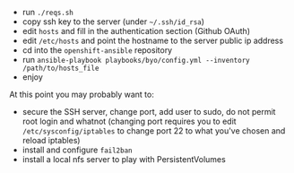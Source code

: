 * run `./reqs.sh`
* copy ssh key to the server (under `~/.ssh/id_rsa`)
* edit `hosts` and fill in the authentication section (Github OAuth)
* edit `/etc/hosts` and point the hostname to the server public ip address
* cd into the `openshift-ansible` repository
* run `ansible-playbook playbooks/byo/config.yml --inventory /path/to/hosts_file`
* enjoy

At this point you may probably want to:

* secure the SSH server, change port, add user to sudo, do not permit root login and whatnot (changing port requires you to edit `/etc/sysconfig/iptables` to change port 22 to what you've chosen and reload iptables)
* install and configure `fail2ban`
* install a local nfs server to play with PersistentVolumes
